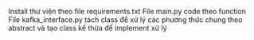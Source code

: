 Install thư viện theo file requirements.txt
File main.py code theo function
File kafka_interface.py tách class để xử lý các phương thức chung theo abstract và tạo class kế thừa để implement xử lý

